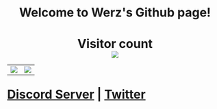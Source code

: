  <body>
      <h1 style="text-align:center">Welcome to Werz's Github page!<h1>
      <p></p>
   </body>
   
  <p align="center"> 
  <b>Visitor count </b><br>
  <img src="https://profile-counter.glitch.me/0xwerz/count.svg" /
       </p>
<table>
  <tr>
    <td align="center" style="padding=0;width=50%;">
      <img src="https://github-readme-stats.vercel.app/api/?username=0xWerz&title_color=4F8CC9&text_color=9f9f9f&show_icons=true&bg_color=00000000&hide_border=true&icon_color=4F8CC9&hide_title=true&count_private=true" />
    </td>
    <td align="center" style="padding=0;width=50%;">
      <img src="https://github-readme-stats.vercel.app/api/top-langs/?username=0xWerz&title_color=4F8CC9&text_color=9f9f9f&layout=compact&show_icons=true&bg_color=00000000&hide_border=true&icon_color=00000000&count_private=true" />
    </td>
  </tr>
</table>
</p>

<a href="https://discord.gg/n6G62mEdR3">Discord Server</a> | <a href="https://twitter.com/cyberwerz">Twitter</a>
</p>
<br>
<script type="text/javascript" src="https://cdnjs.buymeacoffee.com/1.0.0/button.prod.min.js" data-name="bmc-button" data-slug="werz" data-color="#FFDD00" data-emoji="" data-font="Cookie" data-text="Buy me a coffee" data-outline-color="#000000" data-font-color="#000000" data-coffee-color="#ffffff" ></script>

